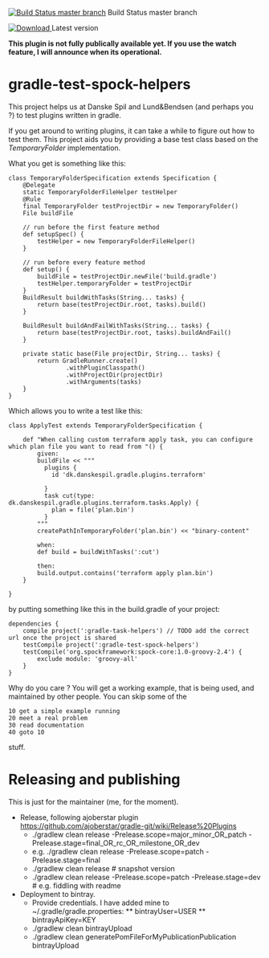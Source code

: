 [![Build Status master branch](https://travis-ci.org/jwermuth/gradle-plugin-test-spock-helpers.svg?branch=master)](https://travis-ci.org/jwermuth/gradle-plugin-test-spock-helpers) Build Status master branch 

[ ![Download](https://api.bintray.com/packages/jwermuth/oss/gradle-plugin-test-spock-helpers/images/download.svg) ](https://bintray.com/jwermuth/oss/gradle-plugin-test-spock-helpers/_latestVersion) Latest version

**This plugin is not fully publically available yet. If you use the watch feature, I will announce when its operational.**

# gradle-test-spock-helpers
This project helps us at Danske Spil and Lund&Bendsen (and perhaps you ?) to test plugins written in gradle.

If you get around to writing plugins, it can take a while to figure out how to test them.
This project aids you  by providing a base test class based on the *TemporaryFolder* implementation.

What you get is something like this:
```
class TemporaryFolderSpecification extends Specification {
    @Delegate
    static TemporaryFolderFileHelper testHelper
    @Rule
    final TemporaryFolder testProjectDir = new TemporaryFolder()
    File buildFile

    // run before the first feature method
    def setupSpec() {
        testHelper = new TemporaryFolderFileHelper()
    }

    // run before every feature method
    def setup() {
        buildFile = testProjectDir.newFile('build.gradle')
        testHelper.temporaryFolder = testProjectDir
    }
    BuildResult buildWithTasks(String... tasks) {
        return base(testProjectDir.root, tasks).build()
    }

    BuildResult buildAndFailWithTasks(String... tasks) {
        return base(testProjectDir.root, tasks).buildAndFail()
    }

    private static base(File projectDir, String... tasks) {
        return GradleRunner.create()
                .withPluginClasspath()
                .withProjectDir(projectDir)
                .withArguments(tasks)
    }
}
```
Which allows you to write a test like this:
```
class ApplyTest extends TemporaryFolderSpecification {

    def "When calling custom terraform apply task, you can configure which plan file you want to read from "() {
        given:
        buildFile << """
          plugins {
            id 'dk.danskespil.gradle.plugins.terraform'

          }
          task cut(type: dk.danskespil.gradle.plugins.terraform.tasks.Apply) {
            plan = file('plan.bin')
          }
        """
        createPathInTemporaryFolder('plan.bin') << "binary-content"

        when:
        def build = buildWithTasks(':cut')

        then:
        build.output.contains('terraform apply plan.bin')
    }

}

```
by putting something like this in the build.gradle of your project:
```
dependencies {
    compile project(':gradle-task-helpers') // TODO add the correct url once the project is shared
    testCompile project(':gradle-test-spock-helpers')
    testCompile('org.spockframework:spock-core:1.0-groovy-2.4') {
        exclude module: 'groovy-all'
    }
}
```
Why do you care ? You will get a working example, that is being used, and maintained by other people. You can skip some of the 
```
10 get a simple example running
20 meet a real problem
30 read documentation
40 goto 10
```
stuff.

# Releasing and publishing
This is just for the maintainer (me, for the moment).

* Release, following ajoberstar plugin https://github.com/ajoberstar/gradle-git/wiki/Release%20Plugins
  * ./gradlew clean release -Prelease.scope=major_minor_OR_patch -Prelease.stage=final_OR_rc_OR_milestone_OR_dev
  * e.g. ./gradlew clean release -Prelease.scope=patch -Prelease.stage=final
  * ./gradlew clean release # snapshot version
  * ./gradlew clean release -Prelease.scope=patch -Prelease.stage=dev # e.g. fiddling with readme
* Deployment to bintray.
  * Provide credentials. I have added mine to ~/.gradle/gradle.properties:
  ** bintrayUser=USER
  ** bintrayApiKey=KEY
  * ./gradlew clean bintrayUpload
  * ./gradlew clean generatePomFileForMyPublicationPublication bintrayUpload
